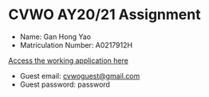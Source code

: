 # CVWO AY20/21 Assignment

- Name: Gan Hong Yao
- Matriculation Number: A0217912H

<a href="https://itsdonezo.herokuapp.com">Access the working application here</a>
- Guest email: cvwoguest@gmail.com
- Guest password: password

